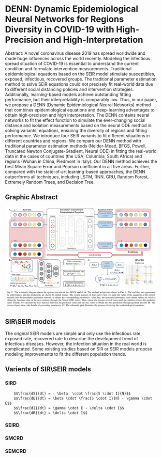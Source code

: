 # DENN: Dynamic Epidemiological Neural Networks for Regions Diversity in COVID-19 with High-Precision and High-Interpretation
 
Abstract: A novel coronavirus disease 2019 has spread worldwide and made huge influences across the world recently. Modeling the infectious spread situation of COVID-19 is essential to understand the current condition and formulate intervention measurements. Traditional epidemiological equations based on the SEIR model stimulate susceptibles, exposed, infectious, recovered groups. The traditional parameter estimation method to solve SEIR equations could not precisely fit real-world data due to different social distancing policies and intervention strategies. Additionally, learning-based models achieve outstanding fitting performance, but their interpretability is comparably low. Thus, in our paper, we propose a DENN (Dynamic Epidemiological Neural Networks) method that combines epidemiological equations and deep-learning advantages to obtain high-precision and high interpretation. The DENN contains neural networks to fit the effect function to simulate the ever-changing social distance and isolation measurements based on the neural ODE method in solving variants' equations, ensuring the diversity of regions and fitting performance. We introduce four SEIR variants to fit different situations in different countries and regions. We compare our DENN method with traditional parameter estimation methods (Nelder-Mead, BFGS, Powell, Truncated Newton Conjugate-Gradient, Neural ODE) in fitting the real-world data in the cases of countries (the USA, Columbia, South Africa) and regions (Wuhan in China, Piedmont in Italy). Our DENN method achieves the best Mean Square Error and Pearson coefficient in all five areas. Further, compared with the state-of-art learning-based approaches, the DENN outperforms all techniques, including LSTM, RNN, GRU, Random Forest, Extremely Random Trees, and Decision Tree.
 
## Graphic Abstract
![image](GA.png)
 
## SIR\SEIR models
 
The original SEIR models are simple and only use the infectious rate, exposed rate, recovered rate to describe the development trend of infectious diseases. However, the infection situation in the real world is complicated. Some existing studies based on SIR or SEIR models propose modeling improvements to fit the different population trends.
 
## Varients of SIR\SEIR models

### SIRD
		$$\frac{dS}{dt} = - \beta  \cdot \frac{S \cdot I}{N}$$
		$$\frac{dE}{dt} = \beta \cdot \frac{S \cdot I}{N} - \gamma \cdot E$$
		$$\frac{dI}{dt} = \gamma \cdot E - \delta \cdot I$$
		$$\frac{dR}{dt} = \delta \cdot I$$
### SEIRD
### SMCRD
### SEMCRD
